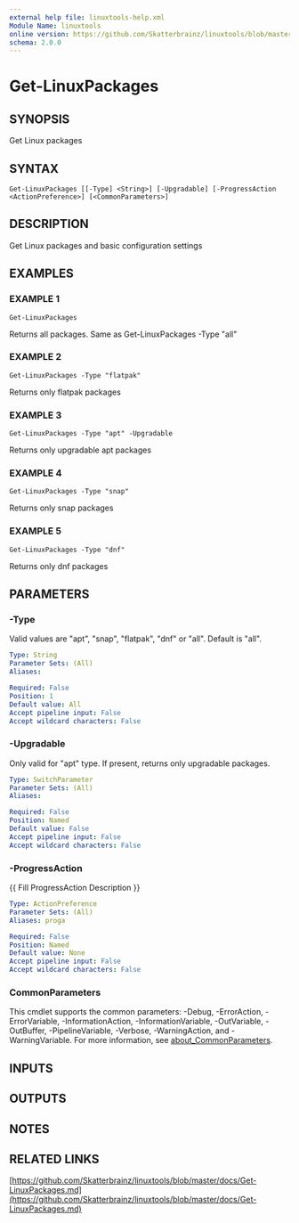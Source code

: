 ```yaml
---
external help file: linuxtools-help.xml
Module Name: linuxtools
online version: https://github.com/Skatterbrainz/linuxtools/blob/master/docs/Get-LinuxPackages.md
schema: 2.0.0
---
```


# Get-LinuxPackages

## SYNOPSIS
Get Linux packages

## SYNTAX

```
Get-LinuxPackages [[-Type] <String>] [-Upgradable] [-ProgressAction <ActionPreference>] [<CommonParameters>]
```

## DESCRIPTION
Get Linux packages and basic configuration settings

## EXAMPLES

### EXAMPLE 1
```
Get-LinuxPackages
```

Returns all packages.
Same as Get-LinuxPackages -Type "all"

### EXAMPLE 2
```
Get-LinuxPackages -Type "flatpak"
```

Returns only flatpak packages

### EXAMPLE 3
```
Get-LinuxPackages -Type "apt" -Upgradable
```

Returns only upgradable apt packages

### EXAMPLE 4
```
Get-LinuxPackages -Type "snap"
```

Returns only snap packages

### EXAMPLE 5
```
Get-LinuxPackages -Type "dnf"
```

Returns only dnf packages

## PARAMETERS

### -Type
Valid values are "apt", "snap", "flatpak", "dnf" or "all".
Default is "all".

```yaml
Type: String
Parameter Sets: (All)
Aliases:

Required: False
Position: 1
Default value: All
Accept pipeline input: False
Accept wildcard characters: False
```

### -Upgradable
Only valid for "apt" type.
If present, returns only upgradable packages.

```yaml
Type: SwitchParameter
Parameter Sets: (All)
Aliases:

Required: False
Position: Named
Default value: False
Accept pipeline input: False
Accept wildcard characters: False
```

### -ProgressAction
{{ Fill ProgressAction Description }}

```yaml
Type: ActionPreference
Parameter Sets: (All)
Aliases: proga

Required: False
Position: Named
Default value: None
Accept pipeline input: False
Accept wildcard characters: False
```

### CommonParameters
This cmdlet supports the common parameters: -Debug, -ErrorAction, -ErrorVariable, -InformationAction, -InformationVariable, -OutVariable, -OutBuffer, -PipelineVariable, -Verbose, -WarningAction, and -WarningVariable. For more information, see [about_CommonParameters](http://go.microsoft.com/fwlink/?LinkID=113216).

## INPUTS

## OUTPUTS

## NOTES

## RELATED LINKS

[https://github.com/Skatterbrainz/linuxtools/blob/master/docs/Get-LinuxPackages.md](https://github.com/Skatterbrainz/linuxtools/blob/master/docs/Get-LinuxPackages.md)

